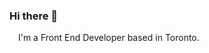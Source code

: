 ### Hi there 👋
<img style="height: 10px" src="https://64.media.tumblr.com/tumblr_mairyt4v5J1rfjowdo1_500.gif"/>
I'm a Front End Developer based in Toronto.


<!--
**RyanKendrick/RyanKendrick** is a ✨ _special_ ✨ repository because its `README.md` (this file) appears on your GitHub profile.

Here are some ideas to get you started:

- 🔭 I’m currently working on ...
- 🌱 I’m currently learning ...
- 👯 I’m looking to collaborate on ...
- 🤔 I’m looking for help with ...
- 💬 Ask me about ...
- 📫 How to reach me: ...
- 😄 Pronouns: ...
- ⚡ Fun fact: ...
-->
